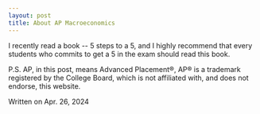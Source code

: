 ```yaml
---
layout: post
title: About AP Macroeconomics
---
```


I recently read a book -- 5 steps to a 5, and I highly recommend that every students who commits to get a 5 in the exam should read this book.

P.S. AP, in this post, means Advanced Placement®, AP® is a trademark registered by the College Board, which is not affiliated with, and does not endorse, this website.

Written on Apr. 26, 2024
